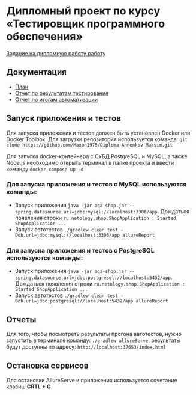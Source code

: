 # Дипломный проект по курсу «Тестировщик программного обеспечения»
[Задание на дипломную работу работу](https://github.com/netology-code/qa-diploma/blob/master/README.md) 

## Документация

- [План](https://github.com/Maxon1975/Diploma-Annenkov-Maksim/blob/master/documents/Plan.md)
- [Отчет по результатам тестирования](https://github.com/Maxon1975/Diploma-Annenkov-Maksim/blob/master/documents/Report.md)
- [Отчет по итогам автоматизации](https://github.com/Maxon1975/Diploma-Annenkov-Maksim/blob/master/documents/Summary.md)

## Запуск приложения и тестов

Для запуска приложения и тестов  должен быть установлен Docker или Docker Toolbox.
Для загрузки репозитория используется команда: `git clone https://github.com/Maxon1975/Diploma-Annenkov-Maksim.git`

Для запуска docker-контейнера с СУБД PostgreSQL и MySQL, а также Node.js необходимо открыть терминал в папке проекта и ввести команду `docker-compose up -d`

### Для запуска приложения и тестов с MySQL используются команды:

- Запуск приложения `java -jar aqa-shop.jar --spring.datasource.url=jdbc:mysql://localhost:3306/app`. Дождаться появления строки `ru.netology.shop.ShopApplication : Started ShopApplication ...`
- Запуск автотестов `./gradlew clean test -Ddb.url=jdbc:mysql://localhost:3306/app allureReport`

### Для запуска приложения и тестов с PostgreSQL используются команды:

- Запуск приложения `java -jar aqa-shop.jar --spring.datasource.url=jdbc:postgresql://localhost:5432/app`. Дождаться появления строки `ru.netology.shop.ShopApplication : Started ShopApplication ...`
- Запуск автотестов `./gradlew clean test -Ddb.url=jdbc:postgresql://localhost:5432/app allureReport`

## Отчеты

Для того, чтобы посмотреть результаты прогона автотестов, нужно  запустить в терминале команду: `./gradlew allureServe`, результаты будут доступны по адресу: `http://localhost:37653/index.html`

## Остановка сервисов

Для остановки AllureServe и приложения используется сочетание клавиш **CRTL + C**
